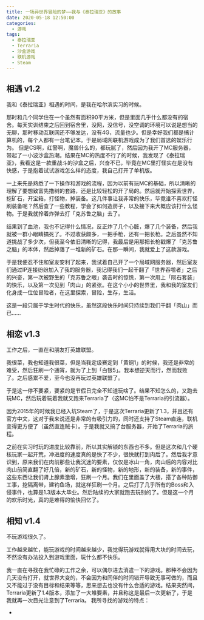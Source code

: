 ```yaml
---
title: 一场异世界冒险的梦——我与《泰拉瑞亚》的故事
date: 2020-05-18 12:50:00
categories: 
  - 游戏
tags: 
  - 泰拉瑞亚
  - Terraria
  - 沙盒游戏
  - 联机游戏
  - Steam
---
```


## 相遇 v1.2

我和《泰拉瑞亚》相遇的时间，是我在哈尔滨实习的时候。

那时和几个同学住在一个虽然有面积90平方米，但是里面几乎什么都没有的宿舍。每天实训结束之后回到宿舍里，没网，没信号，没空调的环境可以说是想当的无聊，那时移动互联网还不够发达，没有4G，流量也少。但是幸好我们都是搞计算机的，每个人都有一台笔记本。于是局域网联机游戏成为了我们首选的娱乐行为。 但是CS啊，红警啊，魔兽什么的，都玩腻了，然后因为我开了MC服务器，带起了一小波沙盒热潮。结果在MC的热度不行了的时候，我发现了《泰拉瑞亚》，我看这是一款重战斗的沙盒之后，兴奋不已，毕竟在MC里打怪实在是没有快感，于是抱着试试游戏怎么样的态度，我自己打开了单机版。

一上来先是熟悉了一下操作和游戏的流程，因为以前有玩MC的基础，所以清晰的理解了要想致富先撸树的套路，还是比较轻松的开了局的。然后就开始探索世界，挖矿石，开宝箱，打怪物，掉装备。这几件事让我非常的快乐，毕竟谁不喜欢打怪刷装备呢？然后查了一些教程，学会了如何造房子，以及接下来大概应该打什么怪物。于是我就拎着炸弹去打「克苏鲁之脑」去了。

结果到了血池，我也不记得什么情况，反正炸了几个心脏，爆了几个装备，然后我就被一群小眼睛搞死了。不过收获颇多，一把手枪，还有一把长枪。之后虽然不知道挑战了多少次，但我至今依旧清晰的记得，我最后是用那把长枪戳爆了「克苏鲁之脑」的本体，然后掉落了一堆新的矿石。在那一瞬间，我就爱上了这款游戏。

于是我便忍不住和室友安利了起来，我试着自己开了一个局域网服务器，然后室友们通过IP连接纷纷加入了我的服务器，我记得我们一起干翻了「世界吞噬者」之后的兴奋，第一次被野生的「克苏鲁之眼」袭击时的惊慌，第一次用上「陨石套装」的快乐，以及第一次见到「肉山」的紧张。在这个小小的世界里，我和我的室友们化身成一位位冒险者，在这里探索，冒险，生存，生活。

这是一段只属于学生时代的快乐，虽然这段快乐时间只持续到我们干翻「肉山」而已……

## 相恋 v1.3

工作之后，一直在和朋友打英雄联盟。

我很菜，我也知道我很菜，但是当我定级赛定到「黄铜1」的时候，我还是非常的难受，然后狂刷一个通宵，就为了上到「白银5」。我本想逆天而行，然而我败了。之后感累不爱，至今也没再玩过英雄联盟了。

于是这一停不要紧，要紧的是节假日完全不知道玩啥了。结果不知怎么的，又跑去玩MC，然后玩着玩着我就又跑来Terraria了（这MC怕不是Terraria的引流器）。

因为2015年的时候我已经入坑Steam了，于是这次Terraria更新了1.3，并且还有官方中文，这对于我来说还是非常的有吸引力的，同时还支持了Steam直连，联机变得更方便了（虽然直连贼卡）。于是我就又搞了台服务器，开始了Terraria的旅程。

之前在实习时玩的进度比较靠前，所以其实解锁的东西也不多。但是这次和几个硬核玩家一起开荒，冲进度的速度真的是快了不少，很快就打到肉后了。然后我才意识到，原来我们在肉前那些让我沉迷的要素，仅仅是冰山一角，肉山后的内容对比肉山前简直翻了好几倍，新的矿石，新的怪物，新的地形，新的装备，新的事件，这些东西让我们肾上腺素激增，狂刷一个月。我们在里面盖了大楼，搭了各种防御工事，挖隔离带，建钓鱼场，就这样狂刷一个月。之后打了几乎所有的Boss和入侵事件，也算是1.3版本大毕业。然后陆续的大家就跑去玩别的了。但是这一个月的欢乐时光，真的是难得的愉快回忆了。

## 相知 v1.4

不玩游戏很久了。

工作越来越忙，能玩游戏的时间越来越少，我觉得玩游戏就得用大块的时间去玩，不然没有办法投入到游戏里面，玩什么都不快乐。

我一直在寻找在我忙碌的工作之余，可以偶尔进去消遣一下的游戏。那种不会因为几天没有打开，就世界大变的，不会因为和同伴的时间错开导致无事可做的，而且又不能过于没有目标和结果等等，思来想去也没有什么合适的游戏。结果突然间，Terraria更新了1.4版本，添加了一大堆要素，并且称这是最后一次更新了，于是我就再一次目光注意到了Terraria。
我所寻找的游戏的特点：

 - 